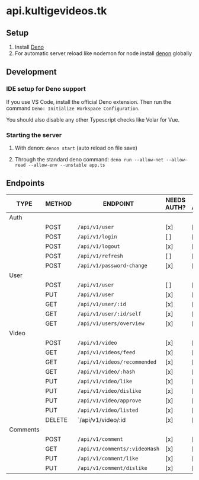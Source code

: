 # api.kultigevideos.tk

## Setup

1. Install [Deno](https://deno.land/)
2. For automatic server reload like nodemon for node install [denon](https://deno.land/x/denon@2.4.9) globally

## Development

### IDE setup for Deno support

If you use VS Code, install the official Deno extension. Then run the command `Deno: Initialize Workspace Configuration`.

You should also disable any other Typescript checks like Volar for Vue.

### Starting the server

1. With denon: `denon start` (auto reload on file save)

2. Through the standard deno command: `deno run --allow-net --allow-read --allow-env --unstable app.ts`

## Endpoints

| TYPE     | METHOD | ENDPOINT                      | NEEDS AUTH? | NEEDS ADMIN/MAINTAINER? |
| -------- | ------ | ----------------------------- | ----------- | ----------------------- |
| Auth     |        |                               |             |                         |
|          | POST   | `/api/v1/user`                | [x]         | [ ]                     |
|          | POST   | `/api/v1/login`               | [ ]         | [ ]                     |
|          | POST   | `/api/v1/logout`              | [x]         | [ ]                     |
|          | POST   | `/api/v1/refresh`             | [ ]         | [ ]                     |
|          | POST   | `/api/v1/password-change`     | [x]         | [ ]                     |
| User     |        |                               |             |                         |
|          | POST   | `/api/v1/user`                | [ ]         | [ ]                     |
|          | PUT    | `/api/v1/user`                | [x]         | [ ]                     |
|          | GET    | `/api/v1/user/:id`            | [x]         | [ ]                     |
|          | GET    | `/api/v1/user/:id/self`       | [x]         | [ ]                     |
|          | GET    | `/api/v1/users/overview`      | [x]         | [x]                     |
| Video    |        |                               |             |                         |
|          | POST   | `/api/v1/video`               | [x]         | [x]                     |
|          | GET    | `/api/v1/videos/feed`         | [x]         | [ ]                     |
|          | GET    | `/api/v1/videos/recommended`  | [x]         | [ ]                     |
|          | GET    | `/api/v1/video/:hash`         | [x]         | [ ]                     |
|          | PUT    | `/api/v1/video/like`          | [x]         | [ ]                     |
|          | PUT    | `/api/v1/video/dislike`       | [x]         | [ ]                     |
|          | PUT    | `/api/v1/video/approve`       | [x]         | [x]                     |
|          | PUT    | `/api/v1/video/listed`        | [x]         | [x]                     |
|          | DELETE | `/api/v1/video/:id            | [x]         | [ ]                     |
| Comments |        |                               |             |                         |
|          | POST   | `/api/v1/comment`             | [x]         | [ ]                     |
|          | GET    | `/api/v1/comments/:videoHash` | [x]         | [ ]                     |
|          | PUT    | `/api/v1/comment/like`        | [x]         | [ ]                     |
|          | PUT    | `/api/v1/comment/dislike`        | [x]         | [ ]                     |

